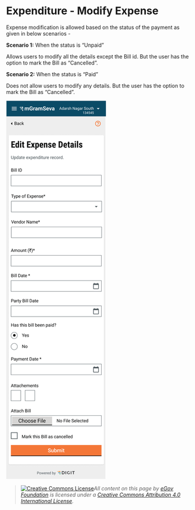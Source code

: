 # Expenditure - Modify Expense

Expense modification is allowed based on the status of the payment as given in below scenarios -

**Scenario 1:**  When the status is “Unpaid”

Allows users to modify all the details except the Bill id. But the user has the option to mark the Bill as “Cancelled”.

**Scenario 2:** When the status is “Paid”

Does not allow users to modify any details. But the user has the option to mark the Bill as “Cancelled”.

![](<../../../.gitbook/assets/image (103).png>)



> [![Creative Commons License](https://i.creativecommons.org/l/by/4.0/80x15.png)_​_](http://creativecommons.org/licenses/by/4.0/)_All content on this page by_ [_eGov Foundation_](https://egov.org.in/) _is licensed under a_ [_Creative Commons Attribution 4.0 International License_](http://creativecommons.org/licenses/by/4.0/)_._
